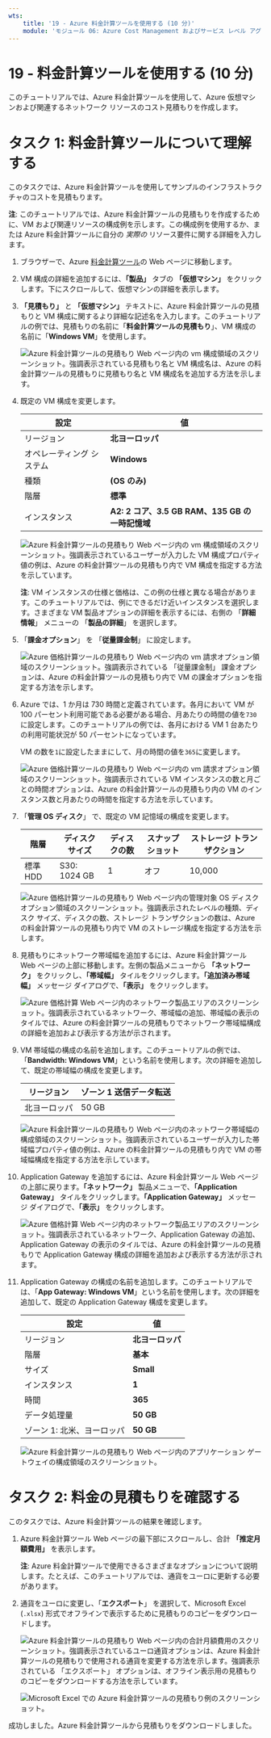 ```yaml
---
wts:
    title: '19 - Azure 料金計算ツールを使用する (10 分)'
    module: 'モジュール 06: Azure Cost Management およびサービス レベル アグリーメントに関する説明'
---
```

# 19 - 料金計算ツールを使用する (10 分)

このチュートリアルでは、Azure 料金計算ツールを使用して、Azure 仮想マシンおよび関連するネットワーク リソースのコスト見積もりを作成します。

# タスク 1: 料金計算ツールについて理解する

このタスクでは、Azure 料金計算ツールを使用してサンプルのインフラストラクチャのコストを見積もります。 

**注**: このチュートリアルでは、Azure 料金計算ツールの見積もりを作成するために、VM および関連リソースの構成例を示します。この構成例を使用するか、または Azure 料金計算ツールに自分の *実際の* リソース要件に関する詳細を入力します。 

1. ブラウザーで、Azure [料金計算ツール](https://azure.microsoft.com/ja-jp/pricing/calculator/)の Web ページに移動します。

2. VM 構成の詳細を追加するには、**「製品」** タブの **「仮想マシン」** をクリックします。下にスクロールして、仮想マシンの詳細を表示します。 

3. **「見積もり」** と **「仮想マシン」** テキストに、Azure 料金計算ツールの見積もりと VM 構成に関するより詳細な記述名を入力します。このチュートリアルの例では、見積もりの名前に「**料金計算ツールの見積もり**」、VM 構成の名前に「**Windows VM**」を使用します。

   ![Azure 料金計算ツールの見積もり Web ページ内の vm 構成領域のスクリーンショット。強調表示されている見積もり名と VM 構成名は、Azure の料金計算ツールの見積もりに見積もり名と VM 構成名を追加する方法を示します。](./images/1901.png)

4. 既定の VM 構成を変更します。

    | 設定 | 値 |
    | -- | -- |
    | リージョン | **北ヨーロッパ** |
    | オペレーティング システム | **Windows** |
    | 種類 | **(OS のみ)** |
    | 階層 | **標準** |  
    | インスタンス | **A2: 2 コア、3.5 GB RAM、135 GB の一時記憶域** |

   ![Azure 料金計算ツールの見積もり Web ページ内の vm 構成領域のスクリーンショット。強調表示されているユーザーが入力した VM 構成プロパティ値の例は、Azure の料金計算ツールの見積もり内で VM 構成を指定する方法を示しています。](./images/1902.png)

    **注**: VM インスタンスの仕様と価格は、この例の仕様と異なる場合があります。このチュートリアルでは、例にできるだけ近いインスタンスを選択します。さまざまな VM 製品オプションの詳細を表示するには、右側の 「**詳細情報**」 メニューの 「**製品の詳細**」 を選択します。

5. 「**課金オプション**」 を 「**従量課金制**」 に設定します。

   ![Azure 価格計算ツールの見積もり Web ページ内の vm 請求オプション領域のスクリーンショット。強調表示されている 「従量課金制」 課金オプションは、Azure の料金計算ツールの見積もり内で VM の課金オプションを指定する方法を示します。](./images/1903.png)

6. Azure では、1 か月は 730 時間と定義されています。各月において VM が100 パーセント利用可能である必要がある場合、月あたりの時間の値を`730`に設定します。このチュートリアルの例では、各月における VM 1 台あたりの利用可能状況が 50 パーセントになっています。

    VM の数を`1`に設定したままにして、月の時間の値を`365`に変更します。

   ![Azure 価格計算ツールの見積もり Web ページ内の vm 請求オプション領域のスクリーンショット。強調表示されている VM インスタンスの数と月ごとの時間オプションは、Azure の料金計算ツールの見積もり内の VM のインスタンス数と月あたりの時間を指定する方法を示しています。](./images/1904.png)

7. 「**管理 OS ディスク**」 で、既定の VM 記憶域の構成を変更します。

    | 階層 | ディスク サイズ | ディスクの数 | スナップショット | ストレージ トランザクション |
    | ---- | --------- | --------------- | -------- | -------------------- |
    | 標準 HDD | S30: 1024 GB | 1 | オフ | 10,000 |

   ![Azure 価格計算ツールの見積もり Web ページ内の管理対象 OS ディスク オプション領域のスクリーンショット。強調表示されたレベルの種類、ディスク サイズ、ディスクの数、ストレージ トランザクションの数は、Azure の料金計算ツールの見積もり内で VM のストレージ構成を指定する方法を示します。](./images/1905.png)

8. 見積もりにネットワーク帯域幅を追加するには、Azure 料金計算ツール Web ページの上部に移動します。左側の製品メニューから **「ネットワーク」** をクリックし、**「帯域幅」** タイルをクリックします。**「追加済み帯域幅」** メッセージ ダイアログで、**「表示」** をクリックします。

   ![Azure 価格計算 Web ページ内のネットワーク製品エリアのスクリーンショット。強調表示されているネットワーク、帯域幅の追加、帯域幅の表示のタイルでは、Azure の料金計算ツールの見積もりでネットワーク帯域幅構成の詳細を追加および表示する方法が示されます。](./images/1906.png)

9. VM 帯域幅の構成の名前を追加します。このチュートリアルの例では、「**Bandwidth: Windows VM**」という名前を使用します。次の詳細を追加して、既定の帯域幅の構成を変更します。

    | リージョン | ゾーン 1 送信データ転送 |
    | ------ | -------------------------------------- |
    | 北ヨーロッパ | 50 GB |

   ![Azure 料金計算ツールの見積もり Web ページ内のネットワーク帯域幅の構成領域のスクリーンショット。強調表示されているユーザーが入力した帯域幅プロパティ値の例は、Azure の料金計算ツールの見積もり内で VM の帯域幅構成を指定する方法を示しています。](./images/1907.png)

10. Application Gateway を追加するには、Azure 料金計算ツール Web ページの上部に戻ります。**「ネットワーク」** 製品メニューで、**「Application Gateway」** タイルをクリックします。**「Application Gateway」** メッセージ ダイアログで、**「表示」** をクリックします。

    ![Azure 価格計算 Web ページ内のネットワーク製品エリアのスクリーンショット。強調表示されているネットワーク、Application Gateway の追加、Application Gateway の表示のタイルでは、Azure の料金計算ツールの見積もりで Application Gateway 構成の詳細を追加および表示する方法が示されます。](./images/1908.png)

11. Application Gateway の構成の名前を追加します。このチュートリアルでは、「**App Gateway: Windows VM**」という名前を使用します。次の詳細を追加して、既定の Application Gateway 構成を変更します。

    | 設定 | 値 |
    | -- | -- |
    | リージョン | **北ヨーロッパ** |
    | 階層 | **基本** |
    | サイズ | **Small** |
    | インスタンス | **1** |  
    | 時間 | **365** |
    | データ処理量 | **50 GB** |
    | ゾーン 1: 北米、ヨーロッパ | **50 GB**|

    ![Azure 料金計算ツールの見積もり Web ページ内のアプリケーション ゲートウェイの構成領域のスクリーンショット。](./images/1909.png)


# タスク 2: 料金の見積もりを確認する

このタスクでは、Azure 料金計算ツールの結果を確認します。 

1. Azure 料金計算ツール Web ページの最下部にスクロールし、合計 **「推定月額費用」** を表示します。

    **注**: Azure 料金計算ツールで使用できるさまざまなオプションについて説明します。たとえば、このチュートリアルでは、通貨をユーロに更新する必要があります。

2. 通貨をユーロに変更し、「**エクスポート**」 を選択して、Microsoft Excel (`.xlsx`) 形式でオフラインで表示するために見積もりのコピーをダウンロードします。

    ![Azure 料金計算ツールの見積もり Web ページ内の合計月額費用のスクリーンショット。強調表示されているユーロ通貨オプションは、Azure 料金計算ツールの見積もりで使用される通貨を変更する方法を示します。強調表示されている 「エクスポート」 オプションは、オフライン表示用の見積もりのコピーをダウンロードする方法を示しています。](./images/1910.png)

    ![Microsoft Excel での Azure 料金計算ツールの見積もり例のスクリーンショット。](./images/1911.png)

成功しました。Azure 料金計算ツールから見積もりをダウンロードしました。
